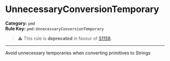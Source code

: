 # UnnecessaryConversionTemporary
**Category:** `pmd`<br/>
**Rule Key:** `pmd:UnnecessaryConversionTemporary`<br/>
> :warning: This rule is **deprecated** in favour of [S1158](https://rules.sonarsource.com/java/RSPEC-1158).

-----

Avoid unnecessary temporaries when converting primitives to Strings
